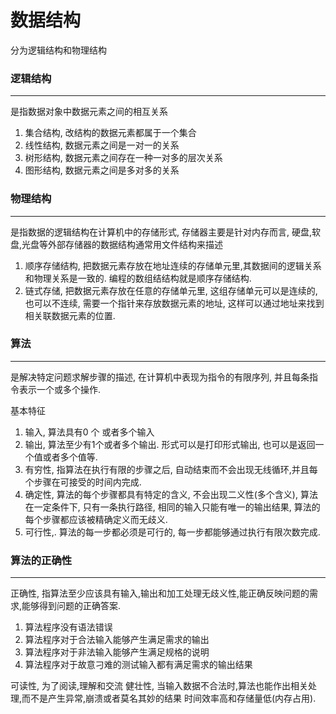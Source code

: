 数据结构
=================
分为逻辑结构和物理结构

### 逻辑结构
-----------------
是指数据对象中数据元素之间的相互关系

1. 集合结构, 改结构的数据元素都属于一个集合
2. 线性结构, 数据元素之间是一对一的关系
3. 树形结构, 数据元素之间存在一种一对多的层次关系
4. 图形结构, 数据元素之间是多对多的关系

### 物理结构
-----------------
是指数据的逻辑结构在计算机中的存储形式, 存储器主要是针对内存而言,
硬盘,软盘,光盘等外部存储器的数据结构通常用文件结构来描述

1. 顺序存储结构, 把数据元素存放在地址连续的存储单元里,其数据间的逻辑关系和物理关系是一致的.  编程的数组结结构就是顺序存储结构.
2. 链式存储, 把数据元素存放在任意的存储单元里, 这组存储单元可以是连续的,也可以不连续, 需要一个指针来存放数据元素的地址, 这样可以通过地址来找到相关联数据元素的位置.

### 算法
-----------------
是解决特定问题求解步骤的描述, 在计算机中表现为指令的有限序列, 并且每条指令表示一个或多个操作.

基本特征
1. 输入, 算法具有0 个 或者多个输入
2. 输出, 算法至少有1个或者多个输出. 形式可以是打印形式输出, 也可以是返回一个值或者多个值等.
3. 有穷性, 指算法在执行有限的步骤之后, 自动结束而不会出现无线循环,并且每个步骤在可接受的时间内完成.
4. 确定性, 算法的每个步骤都具有特定的含义, 不会出现二义性(多个含义), 算法在一定条件下,
    只有一条执行路径, 相同的输入只能有唯一的输出结果, 算法的每个步骤都应该被精确定义而无歧义.
5. 可行性,. 算法的每一步都必须是可行的, 每一步都能够通过执行有限次数完成.

### 算法的正确性
-----------------
正确性, 指算法至少应该具有输入,输出和加工处理无歧义性,能正确反映问题的需求,能够得到问题的正确答案.
1. 算法程序没有语法错误
2. 算法程序对于合法输入能够产生满足需求的输出
3. 算法程序对于非法输入能够产生满足规格的说明
4. 算法程序对于故意刁难的测试输入都有满足需求的输出结果

可读性, 为了阅读,理解和交流
健壮性, 当输入数据不合法时,算法也能作出相关处理,而不是产生异常,崩溃或者莫名其妙的结果
时间效率高和存储量低(内存占用).
